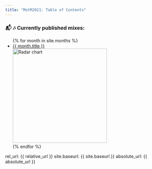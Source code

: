 ```yaml
---
title: "MotM2021: Table of Contents"
---
```


### :mailbox_with_mail: :notes: Currently published mixes:
<ul>
{% for month in site.months %}
    <li>
        <a href="{{ site.baseurl }}{{ month.permalink }}">{{ month.title }}</a><br>
        <img src="{{ site.baseurl }}assets/radar_plot_{{ month.spotify_link_embedded }}.png" alt="Radar chart" width="300"/>
    </li>
{% endfor %}
</ul>

rel_url: {{ relative_url }}
site.baseurl: {{ site.baseurl }}
absolute_url: {{ absolute_url }}